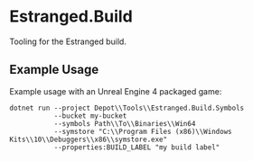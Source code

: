 # Estranged.Build
Tooling for the Estranged build.

## Example Usage
Example usage with an Unreal Engine 4 packaged game:
```
dotnet run --project Depot\\Tools\\Estranged.Build.Symbols
           --bucket my-bucket
           --symbols Path\\To\\Binaries\\Win64
           --symstore "C:\\Program Files (x86)\\Windows Kits\\10\\Debuggers\\x86\\symstore.exe"
           --properties:BUILD_LABEL "my build label"
```
